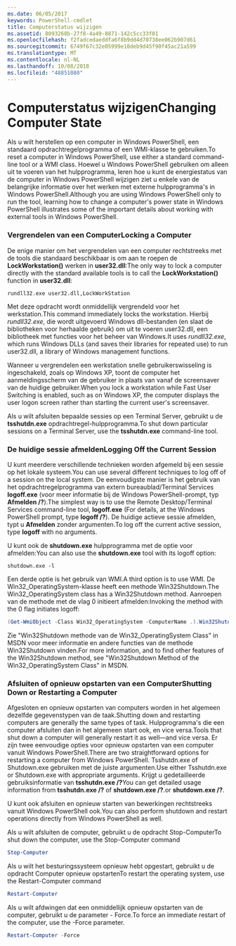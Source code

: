 ```yaml
---
ms.date: 06/05/2017
keywords: PowerShell-cmdlet
title: Computerstatus wijzigen
ms.assetid: 8093268b-27f8-4a49-8871-142c5cc33f01
ms.openlocfilehash: f2fadcedaeddfa6f8b9dd4d70738ee062b907d61
ms.sourcegitcommit: 6749f67c32e05999e10deb9d45f90f45ac21a599
ms.translationtype: MT
ms.contentlocale: nl-NL
ms.lasthandoff: 10/08/2018
ms.locfileid: "48851080"
---
```

# <a name="changing-computer-state"></a><span data-ttu-id="cf925-103">Computerstatus wijzigen</span><span class="sxs-lookup"><span data-stu-id="cf925-103">Changing Computer State</span></span>

<span data-ttu-id="cf925-104">Als u wilt herstellen op een computer in Windows PowerShell, een standaard opdrachtregelprogramma of een WMI-klasse te gebruiken.</span><span class="sxs-lookup"><span data-stu-id="cf925-104">To reset a computer in Windows PowerShell, use either a standard command-line tool or a WMI class.</span></span> <span data-ttu-id="cf925-105">Hoewel u Windows PowerShell gebruiken om alleen uit te voeren van het hulpprogramma, leren hoe u kunt de energiestatus van de computer in Windows PowerShell wijzigen ziet u enkele van de belangrijke informatie over het werken met externe hulpprogramma's in Windows PowerShell.</span><span class="sxs-lookup"><span data-stu-id="cf925-105">Although you are using Windows PowerShell only to run the tool, learning how to change a computer's power state in Windows PowerShell illustrates some of the important details about working with external tools in Windows PowerShell.</span></span>

### <a name="locking-a-computer"></a><span data-ttu-id="cf925-106">Vergrendelen van een Computer</span><span class="sxs-lookup"><span data-stu-id="cf925-106">Locking a Computer</span></span>

<span data-ttu-id="cf925-107">De enige manier om het vergrendelen van een computer rechtstreeks met de tools die standaard beschikbaar is om aan te roepen de **LockWorkstation()** werken in **user32.dll**:</span><span class="sxs-lookup"><span data-stu-id="cf925-107">The only way to lock a computer directly with the standard available tools is to call the **LockWorkstation()** function in **user32.dll**:</span></span>

```
rundll32.exe user32.dll,LockWorkStation
```

<span data-ttu-id="cf925-108">Met deze opdracht wordt onmiddellijk vergrendeld voor het werkstation.</span><span class="sxs-lookup"><span data-stu-id="cf925-108">This command immediately locks the workstation.</span></span> <span data-ttu-id="cf925-109">Hierbij *rundll32.exe*, die wordt uitgevoerd Windows dll-bestanden (en slaat de bibliotheken voor herhaalde gebruik) om uit te voeren user32.dll, een bibliotheek met functies voor het beheer van Windows.</span><span class="sxs-lookup"><span data-stu-id="cf925-109">It uses *rundll32.exe*, which runs Windows DLLs (and saves their libraries for repeated use) to run user32.dll, a library of Windows management functions.</span></span>

<span data-ttu-id="cf925-110">Wanneer u vergrendelen een werkstation snelle gebruikerswisseling is ingeschakeld, zoals op Windows XP, toont de computer het aanmeldingsscherm van de gebruiker in plaats van vanaf de screensaver van de huidige gebruiker.</span><span class="sxs-lookup"><span data-stu-id="cf925-110">When you lock a workstation while Fast User Switching is enabled, such as on Windows XP, the computer displays the user logon screen rather than starting the current user's screensaver.</span></span>

<span data-ttu-id="cf925-111">Als u wilt afsluiten bepaalde sessies op een Terminal Server, gebruikt u de **tsshutdn.exe** opdrachtregel-hulpprogramma.</span><span class="sxs-lookup"><span data-stu-id="cf925-111">To shut down particular sessions on a Terminal Server, use the **tsshutdn.exe** command-line tool.</span></span>

### <a name="logging-off-the-current-session"></a><span data-ttu-id="cf925-112">De huidige sessie afmelden</span><span class="sxs-lookup"><span data-stu-id="cf925-112">Logging Off the Current Session</span></span>

<span data-ttu-id="cf925-113">U kunt meerdere verschillende technieken worden afgemeld bij een sessie op het lokale systeem.</span><span class="sxs-lookup"><span data-stu-id="cf925-113">You can use several different techniques to log off of a session on the local system.</span></span> <span data-ttu-id="cf925-114">De eenvoudigste manier is het gebruik van het opdrachtregelprogramma van extern bureaublad/Terminal Services **logoff.exe** (voor meer informatie bij de Windows PowerShell-prompt, typ **Afmelden /?**).</span><span class="sxs-lookup"><span data-stu-id="cf925-114">The simplest way is to use the Remote Desktop/Terminal Services command-line tool, **logoff.exe** (For details, at the Windows PowerShell prompt, type **logoff /?**).</span></span> <span data-ttu-id="cf925-115">De huidige actieve sessie afmelden, typt u **Afmelden** zonder argumenten.</span><span class="sxs-lookup"><span data-stu-id="cf925-115">To log off the current active session, type **logoff** with no arguments.</span></span>

<span data-ttu-id="cf925-116">U kunt ook de **shutdown.exe** hulpprogramma met de optie voor afmelden:</span><span class="sxs-lookup"><span data-stu-id="cf925-116">You can also use the **shutdown.exe** tool with its logoff option:</span></span>

```
shutdown.exe -l
```

<span data-ttu-id="cf925-117">Een derde optie is het gebruik van WMI.</span><span class="sxs-lookup"><span data-stu-id="cf925-117">A third option is to use WMI.</span></span> <span data-ttu-id="cf925-118">De Win32_OperatingSystem-klasse heeft een methode Win32Shutdown.</span><span class="sxs-lookup"><span data-stu-id="cf925-118">The Win32_OperatingSystem class has a Win32Shutdown method.</span></span> <span data-ttu-id="cf925-119">Aanroepen van de methode met de vlag 0 initieert afmelden:</span><span class="sxs-lookup"><span data-stu-id="cf925-119">Invoking the method with the 0 flag initiates logoff:</span></span>

```powershell
(Get-WmiObject -Class Win32_OperatingSystem -ComputerName .).Win32Shutdown(0)
```

<span data-ttu-id="cf925-120">Zie "Win32Shutdown methode van de Win32_OperatingSystem Class" in MSDN voor meer informatie en andere functies van de methode Win32Shutdown vinden.</span><span class="sxs-lookup"><span data-stu-id="cf925-120">For more information, and to find other features of the Win32Shutdown method, see "Win32Shutdown Method of the Win32_OperatingSystem Class" in MSDN.</span></span>

### <a name="shutting-down-or-restarting-a-computer"></a><span data-ttu-id="cf925-121">Afsluiten of opnieuw opstarten van een Computer</span><span class="sxs-lookup"><span data-stu-id="cf925-121">Shutting Down or Restarting a Computer</span></span>

<span data-ttu-id="cf925-122">Afgesloten en opnieuw opstarten van computers worden in het algemeen dezelfde gegevenstypen van de taak.</span><span class="sxs-lookup"><span data-stu-id="cf925-122">Shutting down and restarting computers are generally the same types of task.</span></span> <span data-ttu-id="cf925-123">Hulpprogramma's die een computer afsluiten dan in het algemeen start ook, en vice versa.</span><span class="sxs-lookup"><span data-stu-id="cf925-123">Tools that shut down a computer will generally restart it as well—and vice versa.</span></span> <span data-ttu-id="cf925-124">Er zijn twee eenvoudige opties voor opnieuw opstarten van een computer vanuit Windows PowerShell.</span><span class="sxs-lookup"><span data-stu-id="cf925-124">There are two straightforward options for restarting a computer from Windows PowerShell.</span></span> <span data-ttu-id="cf925-125">Tsshutdn.exe of Shutdown.exe gebruiken met de juiste argumenten.</span><span class="sxs-lookup"><span data-stu-id="cf925-125">Use either Tsshutdn.exe or Shutdown.exe with appropriate arguments.</span></span> <span data-ttu-id="cf925-126">Krijgt u gedetailleerde gebruiksinformatie van **tsshutdn.exe /?**</span><span class="sxs-lookup"><span data-stu-id="cf925-126">You can get detailed usage information from **tsshutdn.exe /?**</span></span> <span data-ttu-id="cf925-127">of **shutdown.exe /?**.</span><span class="sxs-lookup"><span data-stu-id="cf925-127">or **shutdown.exe /?**.</span></span>

<span data-ttu-id="cf925-128">U kunt ook afsluiten en opnieuw starten van bewerkingen rechtstreeks vanuit Windows PowerShell ook.</span><span class="sxs-lookup"><span data-stu-id="cf925-128">You can also perform shutdown and restart operations directly from Windows PowerShell as well.</span></span>

<span data-ttu-id="cf925-129">Als u wilt afsluiten de computer, gebruikt u de opdracht Stop-Computer</span><span class="sxs-lookup"><span data-stu-id="cf925-129">To shut down the computer, use the Stop-Computer command</span></span>

```powershell
Stop-Computer
```

<span data-ttu-id="cf925-130">Als u wilt het besturingssysteem opnieuw hebt opgestart, gebruikt u de opdracht Computer opnieuw opstarten</span><span class="sxs-lookup"><span data-stu-id="cf925-130">To restart the operating system, use the Restart-Computer command</span></span>

```powershell
Restart-Computer
```

<span data-ttu-id="cf925-131">Als u wilt afdwingen dat een onmiddellijk opnieuw opstarten van de computer, gebruikt u de parameter - Force.</span><span class="sxs-lookup"><span data-stu-id="cf925-131">To force an immediate restart of the computer, use the -Force parameter.</span></span>

```powershell
Restart-Computer -Force
```
